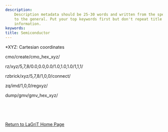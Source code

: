```yaml
---
description: 
    Description metadata should be 25-30 words and written from the specific
    to the general. Put your top keywords first but don't repeat title
    information.
keywords:  
title: Semiconductor
---
```




 


*XYZ: Cartesian coordinates



cmo/create/cmo\_hex\_xyz/

rz/xyz/5,7,8/0.0,0.0,0.0/1.0,1.0,1.0/1,1,1/

rzbrick/xyz/5,7,8/1,0,0/connect/

zq/imd/1,0,0/regxyz/

dump/gmv/gmv\_hex\_xyz/


 

 

 

[Return to LaGriT Home Page](index.md)

 



